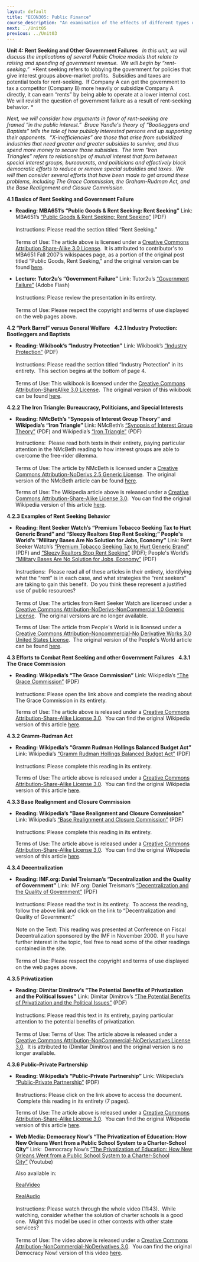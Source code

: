 ```yaml
---
layout: default
title: "ECON305: Public Finance"
course_description: "An examination of the effects of different types of tax and subsidy policies, and of government failure. Analyzes the effects of economic incentives on voters, government officials, economy and markets, macro-economic considerations in public finance and the trends in the US economy."
next: ../Unit05
previous: ../Unit03
---
```

**Unit 4: Rent Seeking and Other Government Failures** <span
id="4"></span> 
*In this unit, we will discuss the implications of several Public Choice
models that relate to raising and spending of government revenue.  We
will begin by “rent-seeking.”*  *Rent seeking refers to lobbying the
government for policies that give interest groups above-market profits. 
Subsidies and taxes are potential tools for rent-seeking.  If Company A
can get the government to tax a competitor (Company B) more heavily or
subsidize Company A directly, it can earn “rents” by being able to
operate at a lower internal cost.  We will revisit the question of
government failure as a result of rent-seeking behavior. *  
  
 *Next, we will consider how arguments in favor of rent-seeking are
framed “in the public interest.”  Bruce Yandle's theory of “Bootleggers
and Baptists” tells the tale of how publicly interested persons end up
supporting their opponents.  “X-inefficiencies” are those that arise
from subsidized industries that need greater and greater subsidies to
survive, and thus spend more money to secure those subsidies.  The
term “Iron Triangles” refers to relationships of mutual interest that
form between special interest groups, bureaucrats, and politicians and
effectively block democratic efforts to reduce or remove special
subsidies and taxes.  We will then consider several efforts that have
been made to get around these problems, including The Grace Commission,
the Graham-Rudman Act, and the Base Realignment and Closure Commission.*

**4.1 Basics of Rent Seeking and Government Failure** <span
id="4.1"></span> 
-   **Reading: MBA651’s “Public Goods & Rent Seeking: Rent Seeking”**
    Link: MBA651’s [“Public Goods & Rent Seeking: Rent
    Seeking”](https://resources.saylor.org/wwwresources/archived/site/wp-content/uploads/2012/06/Public-Goods-Rent-Seeking.pdf)
    (PDF)  
        
     Instructions: Please read the section titled “Rent Seeking.”  
        
     Terms of Use: The article above is licensed under a [Creative
    Commons Attribution Share-Alike 3.0
    License](http://www.creativecommons.org/licenses/by-sa/3.0).  It is
    attributed to contributor's to MBA651 Fall 2007’s wikispaces page,
    as a portion of the original post titled “Public Goods, Rent
    Seeking,” and the original version can be found
    [here](http://mba651fall2007.wikispaces.com/%28B%29+Public+goods,+rent+seeking+).

-   **Lecture: Tutor2u’s “Government Failure”**
    Link: Tutor2u’s [“Government
    Failure”](http://www.tutor2u.net/economics/presentations/aseconomics/marketfailure/GovernmentFailure/default.html) (Adobe
    Flash)  
        
     Instructions: Please review the presentation in its entirety.  
        
     Terms of Use: Please respect the copyright and terms of use
    displayed on the web pages above.

**4.2 “Pork Barrel” versus General Welfare** <span id="4.2"></span> 
**4.2.1 Industry Protection: Bootleggers and Baptists** <span
id="4.2.1"></span> 
-   **Reading: Wikibook’s “Industry Protection”**
    Link: Wikibook’s [“Industry
    Protection”](https://resources.saylor.org/wwwresources/archived/site/wp-content/uploads/2012/06/Transportation-Economics.pdf)
    (PDF)  
        
     Instructions: Please read the section titled “Industry
    Protection” in its entirety.  This section begins at the bottom of
    page 4.  
        
     Terms of Use: This wikibook is licensed under the [Creative Commons
    Attribution-ShareAlike 3.0
    License](http://en.wikibooks.org/wiki/Wikibooks:Creative_Commons_Attribution-ShareAlike_3.0_Unported_License). 
    The original version of this wikibook can be found
    [here](http://en.wikibooks.org/wiki/Transportation_Economics/Regulation#Industry_Protection).

**4.2.2 The Iron Triangle: Bureaucracy, Politicians, and Special
Interests** <span id="4.2.2"></span> 
-   **Reading: NMcBeth’s “Synopsis of Interest Group Theory” and
    Wikipedia’s “Iron Triangle”**
    Link: NMcBeth’s [“Synopsis of Interest Group
    Theory”](https://resources.saylor.org/wwwresources/archived/site/wp-content/uploads/2012/06/Synopsis-of-Interest-Group.pdf)
    (PDF) and Wikipedia’s [“Iron
    Triangle”](https://resources.saylor.org/wwwresources/archived/site/wp-content/uploads/2012/06/IronTriangle.pdf) (PDF)  
      
     Instructions:  Please read both texts in their entirety, paying
    particular attention in the NMcBeth reading to how interest groups
    are able to overcome the free-rider dilemma.  
        
     Terms of Use: The article by NMcBeth is licensed under a [Creative
    Commons Attribution-NoDerivs 2.5 Generic
    License](http://creativecommons.org/licenses/by-nd/2.5/).  The
    original version of the NMcBeth article can be found
    [here](http://metaphoric.squarespace.com/metaphoric/2006/10/25/synopsis-of-interest-group-thoery.html).  
      
     Terms of Use: The Wikipedia article above is released under a
    [Creative Commons Attribution-Share-Alike License
    3.0](http://creativecommons.org/licenses/by-sa/3.0/).  You can find
    the original Wikipedia version of this
    article [here](http://en.wikipedia.org/wiki/Iron_triangle_%28US_politics%29).

**4.2.3 Examples of Rent Seeking Behavior** <span id="4.2.3"></span> 
-   **Reading: Rent Seeker Watch’s “Premium Tobacco Seeking Tax to Hurt
    Generic Brand” and “Sleezy Realtors Stop Rent Seeking;” People's
    World’s “Military Bases Are No Solution for Jobs, Economy”**
    Link: Rent Seeker Watch’s [“Premium Tobacco Seeking Tax to Hurt
    Generic
    Brand”](https://resources.saylor.org/wwwresources/archived/site/wp-content/uploads/2012/06/Premium-Tobacco-Seeking-Tax.pdf)
    (PDF) and [“Sleezy Realtors Stop Rent
    Seeking”](https://resources.saylor.org/wwwresources/archived/site/wp-content/uploads/2012/06/Sleezy-Realtors.pdf) (PDF);
    People's World’s [“Military Bases Are No Solution for Jobs,
    Economy”](https://resources.saylor.org/wwwresources/archived/site/wp-content/uploads/2012/06/Military-bases-are-no-solution-for-jobs.pdf)
    (PDF)  
        
     Instructions:  Please read all of these articles in their entirety,
    identifying what the “rent” is in each case, and what strategies the
    “rent seekers” are taking to gain this benefit.  Do you think these
    represent a justified use of public resources?  
        
     Terms of Use: The articles from Rent Seeker Watch are licensed
    under a [Creative Commons Attribution-NoDerivs-NonCommercial 1.0
    Generic
    License](http://creativecommons.org/licenses/by-nd-nc/1.0/).  The
    original versions are no longer available.   
      
     Terms of Use: The article from People's World is is licensed under
    a [Creative Commons Attribution-Noncommercial-No Derivative Works
    3.0 United States
    License](http://creativecommons.org/licenses/by-nc-nd/3.0/us/).  The
    original version of the People's World article can be found
    [here](http://www.peoplesworld.org/military-bases-are-no-solution-for-jobs-economy/).

**4.3 Efforts to Combat Rent Seeking and other Government Failures**
<span id="4.3"></span> 
**4.3.1 The Grace Commission** <span id="4.3.1"></span> 
-   **Reading: Wikipedia’s “The Grace Commission”**
    Link: Wikipedia’s [“The Grace
    Commission”](https://resources.saylor.org/wwwresources/archived/site/wp-content/uploads/2012/06/GraceCommission.pdf) (PDF)  
        
     Instructions: Please open the link above and complete the reading
    about The Grace Commission in its entirety.  
      
     Terms of Use: The article above is released under a [Creative
    Commons Attribution-Share-Alike License
    3.0](http://creativecommons.org/licenses/by-sa/3.0/).  You can find
    the original Wikipedia version of this article
    [here](http://en.wikipedia.org/wiki/The_Grace_Commission).

**4.3.2 Gramm-Rudman Act** <span id="4.3.2"></span> 
-   **Reading: Wikipedia’s “Gramm Rudman Hollings Balanced Budget Act”**
    Link: Wikipedia’s [“Gramm Rudman Hollings Balanced Budget
    Act”](https://resources.saylor.org/wwwresources/archived/site/wp-content/uploads/2012/06/GrammRudman.pdf) (PDF)  
        
     Instructions: Please complete this reading in its entirety.  
      
     Terms of Use: The article above is released under a [Creative
    Commons Attribution-Share-Alike License
    3.0](http://creativecommons.org/licenses/by-sa/3.0/).  You can find
    the original Wikipedia version of this article
    [here](http://en.wikipedia.org/wiki/Gramm%E2%80%93Rudman%E2%80%93Hollings_Balanced_Budget_Act).

**4.3.3 Base Realignment and Closure Commission** <span
id="4.3.3"></span> 
-   **Reading: Wikipedia’s “Base Realignment and Closure Commission”**
    Link: Wikipedia’s [“Base Realignment and Closure
    Commission”](https://resources.saylor.org/wwwresources/archived/site/wp-content/uploads/2012/06/BaseRealignment.pdf) (PDF)  
        
     Instructions: Please complete this reading in its entirety.  
      
     Terms of Use: The article above is released under a [Creative
    Commons Attribution-Share-Alike License
    3.0](http://creativecommons.org/licenses/by-sa/3.0/).  You can find
    the original Wikipedia version of this article
    [here](http://en.wikipedia.org/wiki/Base_Realignment_and_Closure).

**4.3.4 Decentralization** <span id="4.3.4"></span> 
-   **Reading: IMF.org: Daniel Treisman’s “Decentralization and the
    Quality of Government”**
    Link: IMF.org: Daniel Treisman’s [“Decentralization and the Quality
    of
    Government”](http://www.imf.org/external/pubs/ft/seminar/2000/fiscal/treisman.pdf)
    (PDF)  
        
     Instructions: Please read the text in its entirety.  To access the
    reading, follow the above link and click on the link to
    “Decentralization and Quality of Government:”   
        
     Note on the Text: This reading was presented at Conference on
    Fiscal Decentralization sponsored by the IMF in November 2000.  If
    you have further interest in the topic, feel free to read some of
    the other readings contained in the site.  
        
     Terms of Use: Please respect the copyright and terms of use
    displayed on the web pages above.

**4.3.5 Privatization** <span id="4.3.5"></span> 
-   **Reading: Dimitar Dimitrov’s “The Potential Benefits of
    Privatization and the Political Issues”**
    Link: Dimitar Dimitrov’s [“The Potential Benefits of Privatization
    and the Political
    Issues”](https://resources.saylor.org/wwwresources/archived/site/wp-content/uploads/2012/06/The-potential-benefits-of-Privatization.pdf)
    (PDF)  
        
     Instructions: Please read this text in its entirety, paying
    particular attention to the potential benefits of privatization.  
        
     Terms of Use: Terms of Use: The article above is released under a
    [Creative Commons Attribution-NonCommercial-NoDerivsatives License
    3.0](http://creativecommons.org/licenses/by-nc-nd/3.0/).  It is
    attributed to (Dimitar Dimitrov) and the original version is no
    longer available.

**4.3.6 Public-Private Partnership** <span id="4.3.6"></span> 
-   **Reading: Wikipedia’s “Public-Private Partnership”**
    Link: Wikipedia’s [“Public-Private
    Partnership”](https://resources.saylor.org/wwwresources/archived/site/wp-content/uploads/2012/06/PublicPrivate.pdf) (PDF)  
        
     IInstructions: Please click on the link above to access the
    document.  Complete this reading in its entirety (7 pages).  
      
     Terms of Use: The article above is released under a [Creative
    Commons Attribution-Share-Alike License
    3.0](http://creativecommons.org/licenses/by-sa/3.0/).  You can find
    the original Wikipedia version of this article
    [here](http://en.wikipedia.org/wiki/Public%E2%80%93private_partnership).

-   **Web Media: Democracy Now’s “The Privatization of Education: How
    New Orleans Went from a Public School System to a Charter-School
    City”**
    Link:  Democracy Now’s [“The Privatization of Education: How New
    Orleans Went from a Public School System to a Charter-School
    City”](http://www.youtube.com/watch?v=3WbfgnimCsY) (Youtube)  
      
     Also available in:  

    [RealVideo](http://play.rbn.com/?url=demnow/demnow/demand/2007/aug/video/dnB20070830a.rm&proto=rtsp)  

    [RealAudio](http://play.rbn.com/?url=demnow/demnow/demand/2007/aug/audio/dn20070830.ra&proto=rtsp)  
         
     Instructions: Please watch through the whole video (11:43).  While
    watching, consider whether the solution of charter schools is a good
    one.  Might this model be used in other contexts with other state
    services?  
        
     Terms of Use: The video above is released under a [Creative Commons
    Attribution-NonCommercial-NoDerivatives
    3.0](http://creativecommons.org/licenses/by-nc-nd/3.0/).  You can
    find the original Democracy Now! version of this
    video [here](http://www.democracynow.org/about/contact?to=9#sendmessage).


